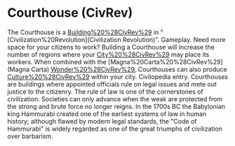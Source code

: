 # Courthouse (CivRev)

The Courthouse is a [Building%20%28CivRev%29](building) in "[Civilization%20Revolution](Civilization Revolution)".
Gameplay.
Need more space for your citizens to work? Building a Courthouse will increase the number of regions where your [City%20%28CivRev%29](city) may place its workers. When combined with the [Magna%20Carta%20%28CivRev%29](Magna Carta) [Wonder%20%28CivRev%29](Wonder), Courthouses can also produce [Culture%20%28CivRev%29](culture) within your city.
Civilopedia entry.
Courthouses are buildings where appointed officials rule on legal issues and mete out justice to the citizenry. The rule of law is one of the cornerstones of civilization. Societies can only advance when the weak are protected from the strong and brute force no longer reigns. In the 1700s BC the Babylonian king Hammurabi created one of the earliest systems of law in human history; although flawed by modern legal standards, the "Code of Hammurabi" is widely regarded as one of the great triumphs of civilization over barbarism.
